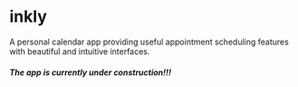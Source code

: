 # inkly
A personal calendar app providing useful appointment scheduling features with beautiful and intuitive interfaces.

##### The app is currently under construction!!!
